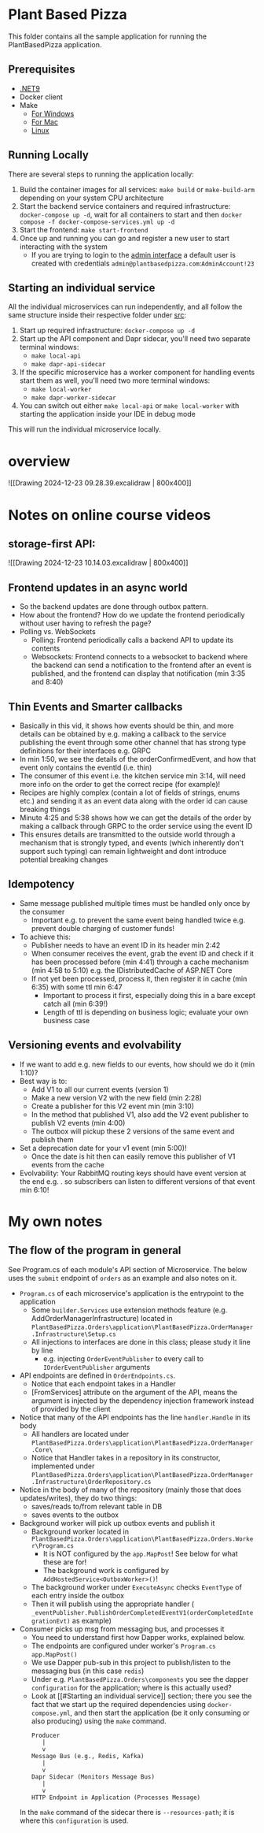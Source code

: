
# Plant Based Pizza

This folder contains all the sample application for running the PlantBasedPizza application. 

## Prerequisites

- [.NET9](https://dotnet.microsoft.com/en-us/download/dotnet/9.0)
- Docker client
- Make
    - [For Windows](https://gnuwin32.sourceforge.net/packages/make.htm)
    - [For Mac](https://formulae.brew.sh/formula/make)
    - [Linux](https://askubuntu.com/questions/161104/how-do-i-install-make)


## Running Locally

There are several steps to running the application locally:

1. Build the container images for all services: `make build` or `make-build-arm` depending on your system CPU architecture
2. Start the backend service containers and required infrastructure: `docker-compose up -d`, wait for all containers to start and then `docker compose -f docker-compose-services.yml up -d`
3. Start the frontend: `make start-frontend`
4. Once up and running you can go and register a new user to start interacting with the system
    - If you are trying to login to the [admin interface](http://localhost:3000/admin/login) a default user is created with credentials `admin@plantbasedpizza.com`:`AdminAccount!23`

## Starting an individual service

All the individual microservices can run independently, and all follow the same structure inside their respective folder under [src](./src/):

1. Start up required infrastructure: `docker-compose up -d`
2. Start up the API component and Dapr sidecar, you'll need two separate terminal windows:
    - `make local-api`
    - `make dapr-api-sidecar`
3. If the specific microservice has a worker component for handling events start them as well, you'll need two more terminal windows:
    - `make local-worker`
    - `make dapr-worker-sidecar`
4. You can switch out either `make local-api` or `make local-worker` with starting the application inside your IDE in debug mode

This will run the individual microservice locally.

# overview
![[Drawing 2024-12-23 09.28.39.excalidraw  | 800x400]]

# Notes on online course videos

## storage-first API:

![[Drawing 2024-12-23 10.14.03.excalidraw | 800x400]]
## Frontend updates in an async world 

- So the backend updates are done through outbox pattern.
- How about the frontend? How do we update the frontend periodically without user having to refresh the page?
- Polling vs. WebSockets
	- Polling: Frontend periodically calls a backend API to update its contents
	- Websockets: Frontend connects to a websocket to backend where the backend can send a notification to the frontend after an event is published, and the frontend can display that notification (min 3:35 and 8:40)

## Thin Events and Smarter callbacks

- Basically in this vid, it shows how events should be thin, and more details can be obtained by e.g. making a callback to the service publishing the event through some other channel that has strong type definitions for their interfaces e.g. GRPC
- In min 1:50, we see the details of the orderConfirmedEvent, and how that event only contains the eventId (i.e. thin) 
- The consumer of this event i.e. the kitchen service min 3:14, will need more info on the order to get the correct recipe (for example)! 
- Recipes are highly complex (contain a lot of fields of strings, enums etc.) and sending it as an event data along with the order id can cause breaking things
- Minute 4:25 and 5:38 shows how we can get the details of the order by making a callback through GRPC to the order service using the event ID
- This ensures details are transmitted to the outside world through a mechanism that is strongly typed, and events (which inherently don't support such typing) can remain lightweight and dont introduce potential breaking changes

## Idempotency

- Same message published multiple times must be handled only once by the consumer
	- Important e.g. to prevent the same event being handled twice e.g. prevent double charging of customer funds!
- To achieve this:
	- Publisher needs to have an event ID in its header min 2:42
	- When consumer receives the event, grab the event ID and check if it has been processed before (min 4:41) through a cache mechanism (min 4:58 to 5:10) e.g. the IDistributedCache of ASP.NET Core
	- If not yet been processed, process it, then register it in cache (min 6:35) with some ttl min 6:47
		- Important to process it first, especially doing this in a bare except catch all (min 6:39!)
		- Length of ttl is depending on business logic; evaluate your own business case

## Versioning events and evolvability
- If we want to add e.g. new fields to our events, how should we do it (min 1:10)?
- Best way is to:
	- Add V1 to all our current events (version 1)
	- Make a new version V2 with the new field (min 2:28)
	- Create a publisher for this V2 event min (min 3:10)
	- In the method that published V1, also add the V2 event publisher to publish V2 events (min 4:00)
	- The outbox will pickup these 2 versions of the same event and publish them
- Set a deprecation date for your v1 event (min 5:00)!
	- Once the date is hit then can easily remove this publisher of V1 events from the cache 
- Evolvability: Your RabbitMQ routing keys should have event version at the end e.g. <eventname>.<eventversion> so subscribers can listen to different versions of that event min 6:10!

# My own notes

## The flow of the program in general
  See Program.cs of each module's API section of Microservice.
  The below uses the `submit` endpoint of `orders` as an example and also notes on it.

  - `Program.cs` of each microservice's application is the entrypoint to the application
	  - Some `builder.Services` use extension methods feature (e.g. AddOrderManagerInfrastructure) located in `PlantBasedPizza.Orders\application\PlantBasedPizza.OrderManager.Infrastructure\Setup.cs`
	  - All injections to interfaces are done in this class; please study it line by line
		  - e.g. injecting `OrderEventPublisher` to every call to `IOrderEventPublisher` arguments
  - API endpoints are defined in `OrderEndpoints.cs`.
	  - Notice that each endpoint takes in a Handler 
	  - [FromServices] attribute on the argument of the API, means the argument is injected by the dependency injection framework instead of provided by the client
  - Notice that many of the API endpoints has the line `handler.Handle` in its body
	  - All handlers are located under `PlantBasedPizza.Orders\application\PlantBasedPizza.OrderManager.Core\`
	  - Notice that Handler takes in a repository in its constructor, implemented under `PlantBasedPizza.Orders\application\PlantBasedPizza.OrderManager.Infrastructure\OrderRepository.cs`
  - Notice in the body of many of the repository (mainly those that does updates/writes), they do two things:
	  - saves/reads to/from relevant table in DB
	  - saves events to the outbox
  - Background worker will pick up outbox events and publish it 
	  - Background worker located in `PlantBasedPizza.Orders\application\PlantBasedPizza.Orders.Worker\Program.cs`
		  - It is NOT configured by the `app.MapPost`! See below for what these are for!
		  - The background work is configured by `AddHostedService<OutboxWorker>()`!
	  - The background worker under `ExecuteAsync` checks `EventType` of each entry inside the outbox
	  - Then it will publish using the appropriate handler ( `_eventPublisher.PublishOrderCompletedEventV1(orderCompletedIntegrationEvt)` as example) 
  - Consumer picks up msg from messaging bus, and processes it
	  - You need to understand first how Dapper works, explained below.
	  - The endpoints are configured under worker's `Program.cs` `app.MapPost()`
	  - We use Dapper pub-sub in this project to publish/listen to the messaging bus (in this case `redis`)
	  - Under e.g. `PlantBasedPizza.Orders\components` you see the dapper `configuration` for the application; where is this actually used?
	  - Look at [[#Starting an individual service]] section; there you see the fact that we start up the required dependencies using `docker-compose.yml`, and then start the application (be it only consuming or also producing) using the `make` command.
        ```plaintext
        Producer
           |
           v
        Message Bus (e.g., Redis, Kafka)
           |
           v
        Dapr Sidecar (Monitors Message Bus)
           |
           v
        HTTP Endpoint in Application (Processes Message)
		
      In the `make` command of the sidecar there is `--resources-path`; it is where this `configuration` is used.